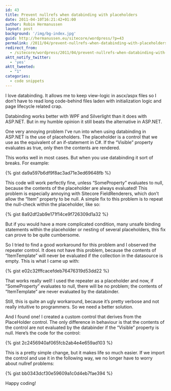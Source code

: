 ```yaml
---
id: 43
title: Prevent nullrefs when databinding with placeholders
date: 2011-04-10T16:21:42+01:00
author: Robin Hermanussen
layout: post
background: '/img/bg-index.jpg'
guid: http://hermanussen.eu/sitecore/wordpress/?p=43
permalink: /2011/04/prevent-nullrefs-when-databinding-with-placeholders/
redirect_from:
  - /sitecore/wordpress/2011/04/prevent-nullrefs-when-databinding-with-placeholders/
aktt_notify_twitter:
  - 'yes'
aktt_tweeted:
  - "1"
categories:
  - code snippets
---
```

I love databinding. It allows me to keep view-logic in ascx/aspx files so I don&#8217;t have to read long code-behind files laden with initialization logic and page lifecycle related crap.

Databinding works better with WPF and Silverlight than it does with ASP.NET. But in my humble opinion it still beats the alternative in ASP.NET.

One very annoying problem I&#8217;ve run into when using databinding in ASP.NET is the use of placeholders. The placeholder is a control that we use as the equivalent of an if-statement in C#. If the &#8220;Visible&#8221; property evaluates as true, only then the contents are rendered.

This works well in most cases. But when you use databinding it sort of breaks. For example:

{% gist da9a597b6df9f8ac3ad71e3ed69648fb %}

This code will work perfectly fine, unless &#8220;SomeProperty&#8221; evaluates to null, because the contents of the placeholder are always evaluated! This problem is especially annoying with Sitecore FieldRenderers, which don&#8217;t allow the &#8220;Item&#8221; property to be null. A simple fix to this problem is to repeat the null-check within the placeholder, like so:

{% gist 8a92df2ab9e171f14ce9f726309d1a32 %}

But if you would have a more complicated condition, many unsafe binding statements within the placeholder or nesting of several placeholders, this fix can prove to be quite cumbersome.

So I tried to find a good workaround for this problem and I observed the repeater control. It does not have this problem, because the contents of &#8220;ItemTemplate&#8221; will never be evaluated if the collection in the datasource is empty. This is what I came up with:  

{% gist e02c32fffcacefdeb76476319d53dd22 %}

That works really well! I used the repeater as a placeholder and now, if &#8220;SomeProperty&#8221; evaluates to null, there will be no problem; the contents of &#8220;ItemTemplate&#8221; are never evaluated by the databinder.

Still, this is quite an ugly workaround, because it&#8217;s pretty verbose and not really intuitive to programmers. So we need a better solution.

And I found one! I created a custom control that derives from the PlaceHolder control. The only difference in behaviour is that the contents of the control are not evaluated by the databinder if the &#8220;Visible&#8221; property is null. Here&#8217;s the code for the control:

{% gist 2c2456940af065fcb2ab4e4e659ad103 %}

This is a pretty simple change, but it makes life so much easier. If we import the control and use it in the following way, we no longer have to worry about nullref problems:

{% gist bb0343dcf30e59609a1c0d4eb7fae394 %}

Happy coding!